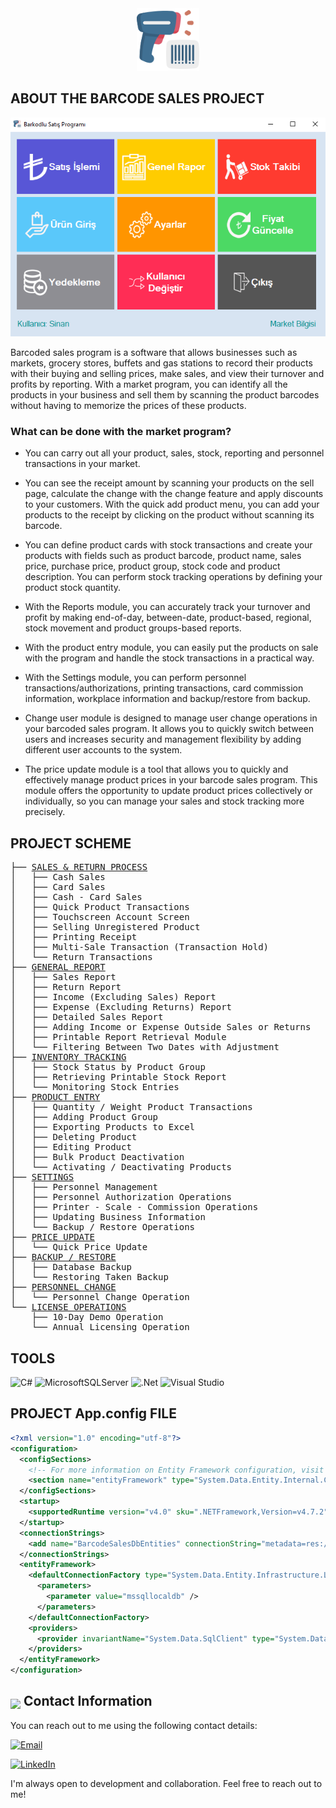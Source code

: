 <div align="center">
  <img src="images/barcode-scanner.png" width="100" height="100">
</div>

## ABOUT THE BARCODE SALES PROJECT

<img src="images/form-home.png"><br>

Barcoded sales program is a software that allows businesses such as markets, grocery stores, buffets and gas stations to record their products with their buying and selling prices, make sales, and view their turnover and profits by reporting. With a market program, you can identify all the products in your business and sell them by scanning the product barcodes without having to memorize the prices of these products.

### What can be done with the market program?

* You can carry out all your product, sales, stock, reporting and personnel transactions in your market.

* You can see the receipt amount by scanning your products on the sell page, calculate the change with the change feature and apply discounts to your customers. With the quick add product menu, you can add your products to the receipt by clicking on the product without scanning its barcode.

* You can define product cards with stock transactions and create your products with fields such as product barcode, product name, sales price, purchase price, product group, stock code and product description. You can perform stock tracking operations by defining your product stock quantity.

* With the Reports module, you can accurately track your turnover and profit by making end-of-day, between-date, product-based, regional, stock movement and product groups-based reports.

* With the product entry module, you can easily put the products on sale with the program and handle the stock transactions in a practical way.

* With the Settings module, you can perform personnel transactions/authorizations, printing transactions, card commission information, workplace information and backup/restore from backup.

* Change user module is designed to manage user change operations in your barcoded sales program. It allows you to quickly switch between users and increases security and management flexibility by adding different user accounts to the system.

* The price update module is a tool that allows you to quickly and effectively manage product prices in your barcode sales program. This module offers the opportunity to update product prices collectively or individually, so you can manage your sales and stock tracking more precisely.

## PROJECT SCHEME

<pre>
├── <a href="/images/sales/">SALES & RETURN PROCESS</a>
│   ├── Cash Sales
│   ├── Card Sales
│   ├── Cash - Card Sales
│   ├── Quick Product Transactions
│   ├── Touchscreen Account Screen
│   ├── Selling Unregistered Product
│   ├── Printing Receipt
│   ├── Multi-Sale Transaction (Transaction Hold)
│   └── Return Transactions
├── <a href="/images/report/">GENERAL REPORT</a>
│   ├── Sales Report
│   ├── Return Report
│   ├── Income (Excluding Sales) Report
│   ├── Expense (Excluding Returns) Report
│   ├── Detailed Sales Report
│   ├── Adding Income or Expense Outside Sales or Returns
│   ├── Printable Report Retrieval Module
│   └── Filtering Between Two Dates with Adjustment
├── <a href="/images/stock/">INVENTORY TRACKING</a>
│   ├── Stock Status by Product Group
│   ├── Retrieving Printable Stock Report
│   └── Monitoring Stock Entries
├── <a href="/images/add-product/">PRODUCT ENTRY</a>
│   ├── Quantity / Weight Product Transactions
│   ├── Adding Product Group
│   ├── Exporting Products to Excel
│   ├── Deleting Product
│   ├── Editing Product
│   ├── Bulk Product Deactivation
│   └── Activating / Deactivating Products
├── <a href="/images/settings/">SETTINGS</a>
│   ├── Personnel Management
│   ├── Personnel Authorization Operations
│   ├── Printer - Scale - Commission Operations
│   ├── Updating Business Information
│   └── Backup / Restore Operations
├── <a href="/images/price-update/">PRICE UPDATE</a>
│   └── Quick Price Update
├── <a href="/images/backup/">BACKUP / RESTORE</a>
│   ├── Database Backup
│   └── Restoring Taken Backup
├── <a href="/images/users-operation/">PERSONNEL CHANGE</a>
│   └── Personnel Change Operation
└── <a href="/images/licence/">LICENSE OPERATIONS</a>
    ├── 10-Day Demo Operation
    └── Annual Licensing Operation
</pre>

## TOOLS

![C#](https://img.shields.io/badge/c%23-%23239120.svg?style=for-the-badge&logo=c-sharp&logoColor=white)
![MicrosoftSQLServer](https://img.shields.io/badge/Microsoft%20SQL%20Sever-CC2927?style=for-the-badge&logo=microsoft%20sql%20server&logoColor=white)
![.Net](https://img.shields.io/badge/.NET-5C2D91?style=for-the-badge&logo=.net&logoColor=white)
![Visual Studio](https://img.shields.io/badge/Visual%20Studio-5C2D91.svg?style=for-the-badge&logo=visual-studio&logoColor=white)

## PROJECT App.config FILE

```xml
<?xml version="1.0" encoding="utf-8"?>
<configuration>
  <configSections>
    <!-- For more information on Entity Framework configuration, visit http://go.microsoft.com/fwlink/?LinkID=237468 -->
    <section name="entityFramework" type="System.Data.Entity.Internal.ConfigFile.EntityFrameworkSection, EntityFramework, Version=6.0.0.0, Culture=neutral, PublicKeyToken=b77a5c561934e089" requirePermission="false" />
  </configSections>
  <startup>
    <supportedRuntime version="v4.0" sku=".NETFramework,Version=v4.7.2" />
  </startup>
  <connectionStrings>
    <add name="BarcodeSalesDbEntities" connectionString="metadata=res://*/Model1.csdl|res://*/Model1.ssdl|res://*/Model1.msl;provider=System.Data.SqlClient;provider connection string=&quot;data source=(LocalDB)\MSSQLLocalDB;attachdbfilename=|DataDirectory|\BarcodeSalesDb.mdf;integrated security=True;MultipleActiveResultSets=True;App=EntityFramework&quot;" providerName="System.Data.EntityClient" />
  </connectionStrings>
  <entityFramework>
    <defaultConnectionFactory type="System.Data.Entity.Infrastructure.LocalDbConnectionFactory, EntityFramework">
      <parameters>
        <parameter value="mssqllocaldb" />
      </parameters>
    </defaultConnectionFactory>
    <providers>
      <provider invariantName="System.Data.SqlClient" type="System.Data.Entity.SqlServer.SqlProviderServices, EntityFramework.SqlServer" />
    </providers>
  </entityFramework>
</configuration>
```

## <img src="https://user-images.githubusercontent.com/74038190/235294019-40007353-6219-4ec5-b661-b3c35136dd0b.gif" width="30" style="margin-bottom: -5px;"> Contact Information

You can reach out to me using the following contact details:

[![Email](https://img.shields.io/badge/Email-sinanozcelik%40yaani.com-brightgreen)](mailto:sinanozcelik@yaani.com)

[![LinkedIn](https://img.shields.io/badge/LinkedIn-sinan--ozcelik-blue)](https://www.linkedin.com/in/sinan-ozcelik/)

I'm always open to development and collaboration. Feel free to reach out to me!